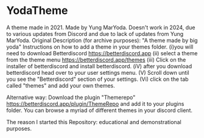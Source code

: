 # YodaTheme
A theme made in 2021.
Made by Yung MarYoda.
Doesn't work in 2024, due to various updates from Discord and due to lack of updates from Yung MarYoda.
Original Description (for archive purposes):
"A theme made by big yoda"
Instructions on how to add a theme in your themes folder.
(i)you will need to download Betterdiscord https://betterdiscord.app 
(ii) select a theme from the theme menu https://betterdiscord.app/themes
(iii) Click on the installer of betterdiscord and install betterdiscord.
(iV) after you download betterdiscord head over to your user settings menu.
(V) Scroll down until you see the "Betterdiscord" section of your settings.
(Vi) click on the tab called "themes" and add your own themes.

Alternative way: 
Download the plugin "Themerepo" https://betterdiscord.app/plugin/ThemeRepo and add it to your plugins folder. You can browse a myriad of different themes in your discord client.

The reason I started this Repository:
educational and demonstrational purposes.

